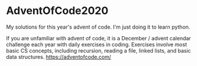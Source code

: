 # AdventOfCode2020
My solutions for this year's advent of code. I'm just doing it to learn python.

If you are unfamiliar with advent of code, it is a December / advent calendar challenge each year with daily exercises in coding. Exercises involve most basic CS concepts, including recursion, reading a file, linked lists, and basic data structures.
https://adventofcode.com/
